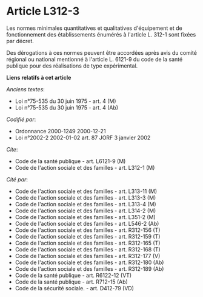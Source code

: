 # Article L312-3

Les normes minimales quantitatives et qualitatives d'équipement et de fonctionnement des établissements énumérés à l'article
L. 312-1 sont fixées par décret.

Des dérogations à ces normes peuvent être accordées après avis du comité régional ou national mentionné à l'article L. 6121-9
du code de la santé publique pour des réalisations de type expérimental.

**Liens relatifs à cet article**

_Anciens textes_:

  - Loi n°75-535 du 30 juin 1975 - art. 4 (M)
  - Loi n°75-535 du 30 juin 1975 - art. 4 (Ab)

_Codifié par_:

  - Ordonnance 2000-1249 2000-12-21
  - Loi n°2002-2 2002-01-02 art. 87 JORF 3 janvier 2002

_Cite_:

  - Code de la santé publique - art. L6121-9 (M)
  - Code de l'action sociale et des familles - art. L312-1 (M)

_Cité par_:

  - Code de l'action sociale et des familles - art. L313-11 (M)
  - Code de l'action sociale et des familles - art. L313-3 (M)
  - Code de l'action sociale et des familles - art. L313-4 (M)
  - Code de l'action sociale et des familles - art. L314-2 (M)
  - Code de l'action sociale et des familles - art. L351-2 (M)
  - Code de l'action sociale et des familles - art. L546-2 (Ab)
  - Code de l'action sociale et des familles - art. R312-156 (T)
  - Code de l'action sociale et des familles - art. R312-159 (T)
  - Code de l'action sociale et des familles - art. R312-165 (T)
  - Code de l'action sociale et des familles - art. R312-168 (T)
  - Code de l'action sociale et des familles - art. R312-177 (V)
  - Code de l'action sociale et des familles - art. R312-180 (Ab)
  - Code de l'action sociale et des familles - art. R312-189 (Ab)
  - Code de la santé publique - art. R6122-12 (VT)
  - Code de la santé publique - art. R712-15 (Ab)
  - Code de la sécurité sociale. - art. D412-79 (VD)
